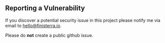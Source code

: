 ## Reporting a Vulnerability

If you discover a potential security issue in this project please notify me via email to hello@finisterra.io.

Please do **not** create a public github issue.
